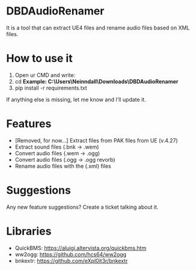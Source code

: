 # DBDAudioRenamer
It is a tool that can extract UE4 files and rename audio files based on XML files.

# How to use it
1. Open ur CMD and write:
2. cd <the folder where is DBDAudioRenamer> **Example: C:\Users\Neinndall\Downloads\DBDAudioRenamer**
3. pip install -r requirements.txt

If anything else is missing, let me know and I'll update it.

# Features
- [Removed, for now...] Extract files from PAK files from UE (v.4.27)
- Extract sound files (.bnk -> .wem)
- Convert audio files (.wem -> .ogg) 
- Convert audio files (.ogg -> .ogg revorb)
- Rename audio files with the (.xml) files

# Suggestions
Any new feature suggestions? Create a ticket talking about it.

# Libraries
- QuickBMS: https://aluigi.altervista.org/quickbms.htm
- ww2ogg: https://github.com/hcs64/ww2ogg
- bnkextr: https://github.com/eXpl0it3r/bnkextr
